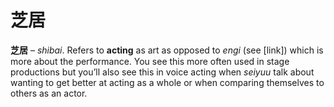 # 芝居

**芝居** – *shibai*. Refers to **acting** as art as opposed to *engi* (see [link]) which is more about the performance. You see this more often used in stage productions but you’ll also see this in voice acting when *seiyuu* talk about wanting to get better at acting as a whole or when comparing themselves to others as an actor.
